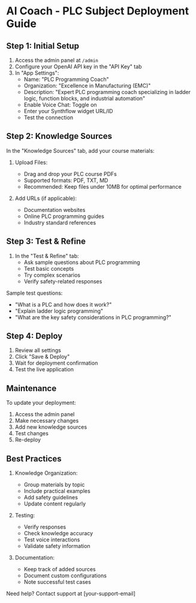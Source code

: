 # AI Coach - PLC Subject Deployment Guide

## Step 1: Initial Setup

1. Access the admin panel at `/admin`
2. Configure your OpenAI API key in the "API Key" tab
3. In "App Settings":
   - Name: "PLC Programming Coach"
   - Organization: "Excellence in Manufacturing (EMC)"
   - Description: "Expert PLC programming coach specializing in ladder logic, function blocks, and industrial automation"
   - Enable Voice Chat: Toggle on
   - Enter your Synthflow widget URL/ID
   - Test the connection

## Step 2: Knowledge Sources

In the "Knowledge Sources" tab, add your course materials:

1. Upload Files:
   - Drag and drop your PLC course PDFs
   - Supported formats: PDF, TXT, MD
   - Recommended: Keep files under 10MB for optimal performance

2. Add URLs (if applicable):
   - Documentation websites
   - Online PLC programming guides
   - Industry standard references

## Step 3: Test & Refine

1. In the "Test & Refine" tab:
   - Ask sample questions about PLC programming
   - Test basic concepts
   - Try complex scenarios
   - Verify safety-related responses

Sample test questions:
- "What is a PLC and how does it work?"
- "Explain ladder logic programming"
- "What are the key safety considerations in PLC programming?"

## Step 4: Deploy

1. Review all settings
2. Click "Save & Deploy"
3. Wait for deployment confirmation
4. Test the live application

## Maintenance

To update your deployment:
1. Access the admin panel
2. Make necessary changes
3. Add new knowledge sources
4. Test changes
5. Re-deploy

## Best Practices

1. Knowledge Organization:
   - Group materials by topic
   - Include practical examples
   - Add safety guidelines
   - Update content regularly

2. Testing:
   - Verify responses
   - Check knowledge accuracy
   - Test voice interactions
   - Validate safety information

3. Documentation:
   - Keep track of added sources
   - Document custom configurations
   - Note successful test cases

Need help? Contact support at [your-support-email]